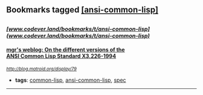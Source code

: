 ## Bookmarks tagged [[ansi-common-lisp]](https://www.codever.land/search?q=[ansi-common-lisp])

_<sup><sup>[www.codever.land/bookmarks/t/ansi-common-lisp](www.codever.land/bookmarks/t/ansi-common-lisp)</sup></sup>_
---
#### [mgr's weblog: On the different versions of the<br/> ANSI Common Lisp Standard X3.226-1994](http://blog.matroid.org/display/79)
_<sup>http://blog.matroid.org/display/79</sup>_

* **tags**: [common-lisp](../tagged/common-lisp.md), [ansi-common-lisp](../tagged/ansi-common-lisp.md), [spec](../tagged/spec.md)
---
